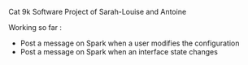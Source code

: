 Cat 9k Software Project of Sarah-Louise and Antoine

Working so far :

* Post a message on Spark when a user modifies the configuration
* Post a message on Spark when an interface state changes
